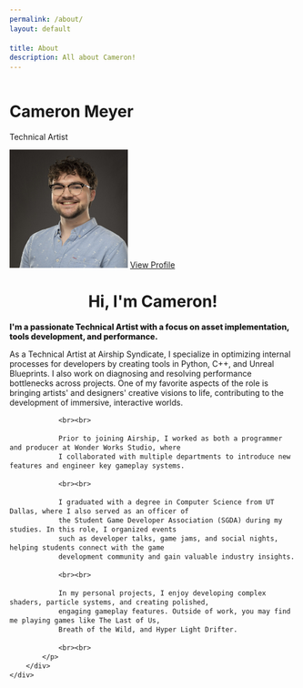 ```yaml
---
permalink: /about/
layout: default

title: About
description: All about Cameron!
---
```



<div>
    <div style="display: grid;">
        <object class="title-image" data="/assets/images/AboutMe.svg" type="image/svg+xml"></object>
    </div>
    <div class="border flex flex-row border-radius-lg" style="max-width: 100%">
        <div class="flex flex-column items-center align-center self-center flex-noshrink pb-2 px-5 pt-5">
            <h1 class="mx-0 mt-2 mb-0 font-2xl line-1">Cameron Meyer</h1>
            <p class="mt-0 mb-2 font-lg">Technical Artist</p>
            <img class="border-image-circle mb-5" src="/assets/images/cameron.JPG" alt="Cameron's Portrait" style="width: 13rem; height: 13rem;"/>
            <a class="mt-3 mb-3" href="https://www.linkedin.com/in/cameron-meyer/">
                <i class="icon-linkedin"></i>
                View Profile
            </a>
        </div>
        <div class="flex flex-column flex-grow pb-2 px-5 pt-5">
            <h1 class="h-color mb-2" align="center">Hi, I'm Cameron!</h1>
            <p class="mx-0 mt-2 mb-6 font-xl" align="left" style="font-weight: 800;">
                I'm a passionate Technical Artist with a focus on 
                asset implementation, tools development, and performance.
            </p>
            <p class="mt-0 mb-2 font-lg" align="left">
                As a Technical Artist at Airship Syndicate, I specialize in optimizing internal processes
                for developers by creating tools in Python, C++, and Unreal Blueprints. I also work on diagnosing
                and resolving performance bottlenecks across projects. One of my favorite aspects of the role is
                bringing artists' and designers' creative visions to life, contributing to the development of
                immersive, interactive worlds. 

                <br><br>

                Prior to joining Airship, I worked as both a programmer and producer at Wonder Works Studio, where
                I collaborated with multiple departments to introduce new features and engineer key gameplay systems.

                <br><br>

                I graduated with a degree in Computer Science from UT Dallas, where I also served as an officer of
                the Student Game Developer Association (SGDA) during my studies. In this role, I organized events
                such as developer talks, game jams, and social nights, helping students connect with the game
                development community and gain valuable industry insights.
                
                <br><br>

                In my personal projects, I enjoy developing complex shaders, particle systems, and creating polished,
                engaging gameplay features. Outside of work, you may find me playing games like The Last of Us,
                Breath of the Wild, and Hyper Light Drifter.
                
                <br><br>
            </p>
        </div>
    </div>
</div>

<div class="pt-12"></div>
